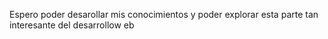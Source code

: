 Espero poder desarollar mis conocimientos y poder explorar esta parte tan interesante del desarrollow eb 
